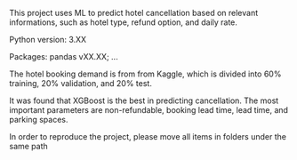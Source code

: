 This project uses ML to predict hotel cancellation based on relevant informations, such as hotel type, refund option, and daily rate.

Python version: 3.XX

Packages: pandas vXX.XX; ...

The hotel booking demand is from from Kaggle, which is divided into 60% training, 20% validation, and 20% test.

It was found that XGBoost is the best in predicting cancellation. The most important parameters are non-refundable, booking lead time, lead time, and parking spaces.

In order to reproduce the project, please move all items in folders under the same path

